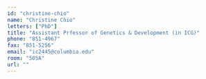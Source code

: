 ```yaml
---
id: "christine-chio"
name: "Christine Chio"
letters: ["PhD"]
title: "Assistant Prfessor of Genetics & Development (in ICG)"
phone: "851-4967"
fax: "851-5256"
email: "ic2445@columbia.edu"
room: "505A"
url: ""
---
```

